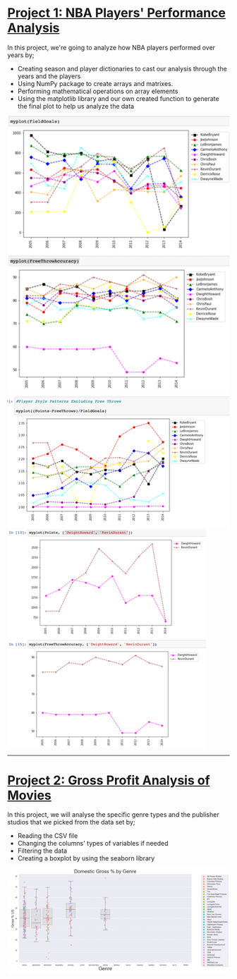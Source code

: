 # [Project 1: NBA Players' Performance Analysis](https://github.com/beneyup/Python-Portfolio-Projects/tree/master-branch)

In this project, we're going to analyze how NBA players performed over years
by;
* Creating season and player dictionaries to cast our analysis through the years and the players
* Using NumPy package to create arrays and matrixes.
* Performing mathematical operations on array elements
* Using the matplotlib library and our own created function to generate the final plot to help us analyze the data   


![](/images/FieldGoals%20%26%20FreeThrowAccuracy%20(1).png)
![](/images/Player%20Style%20Patterns%20(1).png)
![](/images/Points%20%26%20FreeThrowAccuracy%20(1).png)

---
# [Project 2: Gross Profit Analysis of Movies](https://github.com/beneyup/Python-Portfolio-Projects/tree/master-branch1)

In this project, we will analyse the specific genre types and the publisher studios that we picked from the data set by;
* Reading the CSV file
* Changing the columns' types of variables if needed
* Filtering the data
* Creating a boxplot by using the seaborn library


![](/images/Boxplot1.png)
